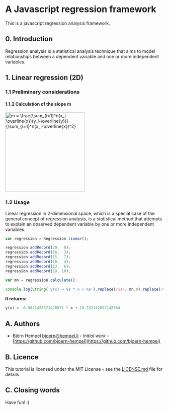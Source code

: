 # A Javascript regression framework

This is a javascript regression analysis framework.

## 0. Introduction

Regression analysis is a statistical analysis technique that aims to model relationships between a dependent variable and one or more independent variables.





## 1. Linear regression (2D)

### 1.1 Preliminary considerations

#### 1.1.2 Calculation of the slope m

<img src="https://latex.ixno.de/?r=300&p=1pt&c=1&f=m%20%3D%20%5Cfrac%7B%5Csum_%7Bi%3D1%7D%5En%28x_i-%5Coverline%7Bx%7D%29%28y_i-%5Coverline%7By%7D%29%7D%7B%5Csum_%7Bi%3D1%7D%5En%28x_i-%5Coverline%7Bx%7D%29%5E2%7D" width="253" alt="m = \frac{\sum_{i=1}^n(x_i-\overline{x})(y_i-\overline{y})}{\sum_{i=1}^n(x_i-\overline{x})^2}">

### 1.2 Usage

Linear regression in 2-dimensional space, which is a special case of the general concept of regression analysis, is a statistical method that attempts to explain an observed dependent variable by one or more independent variables.

```javascript
var regression = Regression.linear();

regression.addRecord(20,  0);
regression.addRecord(16,  3);
regression.addRecord(15,  7);
regression.addRecord(16,  4);
regression.addRecord(13,  6);
regression.addRecord(10, 10);

var mn = regression.calculate();

console.log(String('y(x) = %s * x + %s').replace(/%s/, mn.m).replace(/%s/, mn.n));
```

**It returns:**

```javascript
y(x) = -0.9821428571428571 * x + 19.732142857142854
```

## A. Authors

* Björn Hempel <bjoern@hempel.li> - _Initial work_ - [https://github.com/bjoern-hempel](https://github.com/bjoern-hempel)

## B. Licence

This tutorial is licensed under the MIT License - see the [LICENSE.md](/LICENSE.md) file for details

## C. Closing words

Have fun! :)
